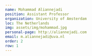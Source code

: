 ```yaml
---
name: Mohammad Aliannejadi
position: Assistant Professor
organization: University of Amsterdam
loc: The Netherlands
img: assets/img/mohammad.jpg
personal-page: http://aliannejadi.com
email: m.aliannejadi@uva.nl
order: 2
row: 1
---
```

